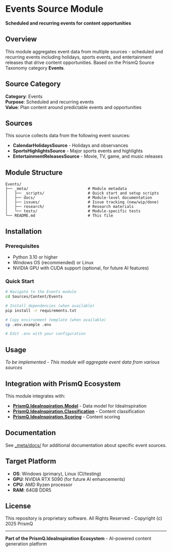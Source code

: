 # Events Source Module

**Scheduled and recurring events for content opportunities**

## Overview

This module aggregates event data from multiple sources - scheduled and recurring events including holidays, sports events, and entertainment releases that drive content opportunities. Based on the PrismQ Source Taxonomy category **Events**.

## Source Category

**Category**: Events  
**Purpose**: Scheduled and recurring events  
**Value**: Plan content around predictable events and opportunities

## Sources

This source collects data from the following event sources:

- **CalendarHolidaysSource** - Holidays and observances
- **SportsHighlightsSource** - Major sports events and highlights
- **EntertainmentReleasesSource** - Movie, TV, game, and music releases

## Module Structure

```
Events/
├── _meta/                          # Module metadata
│   ├── _scripts/                   # Quick start and setup scripts
│   ├── docs/                       # Module-level documentation
│   ├── issues/                     # Issue tracking (new/wip/done)
│   ├── research/                   # Research materials
│   └── tests/                      # Module-specific tests
└── README.md                       # This file
```

## Installation

### Prerequisites

- Python 3.10 or higher
- Windows OS (recommended) or Linux
- NVIDIA GPU with CUDA support (optional, for future AI features)

### Quick Start

```bash
# Navigate to the Events module
cd Sources/Content/Events

# Install dependencies (when available)
pip install -r requirements.txt

# Copy environment template (when available)
cp .env.example .env

# Edit .env with your configuration
```

## Usage

*To be implemented - This module will aggregate event data from various sources*

## Integration with PrismQ Ecosystem

This module integrates with:

- **[PrismQ.IdeaInspiration.Model](../../../Model/)** - Data model for IdeaInspiration
- **[PrismQ.IdeaInspiration.Classification](../../../Classification/)** - Content classification
- **[PrismQ.IdeaInspiration.Scoring](../../../Scoring/)** - Content scoring

## Documentation

See [_meta/docs/](_meta/docs/) for additional documentation about specific event sources.

## Target Platform

- **OS**: Windows (primary), Linux (CI/testing)
- **GPU**: NVIDIA RTX 5090 (for future AI enhancements)
- **CPU**: AMD Ryzen processor
- **RAM**: 64GB DDR5

## License

This repository is proprietary software. All Rights Reserved - Copyright (c) 2025 PrismQ

---

**Part of the PrismQ.IdeaInspiration Ecosystem** - AI-powered content generation platform
